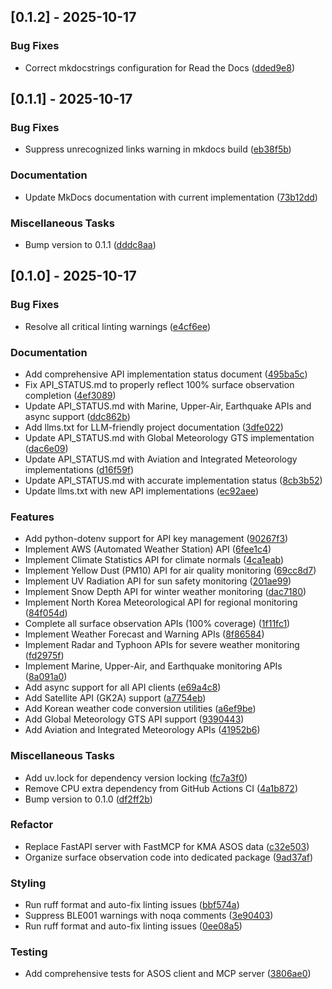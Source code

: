 ## [0.1.2] - 2025-10-17

### Bug Fixes

- Correct mkdocstrings configuration for Read the Docs ([dded9e8](https://github.com/appleparan/kma-mcp/commit/dded9e8a01fb472e543ca8403edee6546718961e))

## [0.1.1] - 2025-10-17

### Bug Fixes

- Suppress unrecognized links warning in mkdocs build ([eb38f5b](https://github.com/appleparan/kma-mcp/commit/eb38f5b848f088c8afb397a55a553c0f87c50063))

### Documentation

- Update MkDocs documentation with current implementation ([73b12dd](https://github.com/appleparan/kma-mcp/commit/73b12ddebd72bd6a541535bdc9b525ce87350469))

### Miscellaneous Tasks

- Bump version to 0.1.1 ([dddc8aa](https://github.com/appleparan/kma-mcp/commit/dddc8aabe745eac22fc3025e5e89be8c3db08463))

## [0.1.0] - 2025-10-17

### Bug Fixes

- Resolve all critical linting warnings ([e4cf6ee](https://github.com/appleparan/kma-mcp/commit/e4cf6ee4395d07302469764fc9b34cf37ff5189c))

### Documentation

- Add comprehensive API implementation status document ([495ba5c](https://github.com/appleparan/kma-mcp/commit/495ba5c09077b9e6d2bb70b891c0f11621a9ba66))
- Fix API_STATUS.md to properly reflect 100% surface observation completion ([4ef3089](https://github.com/appleparan/kma-mcp/commit/4ef3089f23657cd3ebc759259a2674bb66f32a91))
- Update API_STATUS.md with Marine, Upper-Air, Earthquake APIs and async support ([ddc862b](https://github.com/appleparan/kma-mcp/commit/ddc862bce364d446743254352a6098d9892323ff))
- Add llms.txt for LLM-friendly project documentation ([3dfe022](https://github.com/appleparan/kma-mcp/commit/3dfe0226af3a346eb03df9f970aeb4316a0aae5f))
- Update API_STATUS.md with Global Meteorology GTS implementation ([dac6e09](https://github.com/appleparan/kma-mcp/commit/dac6e09f15afe850b0ede8caa6f90112ed0fc9c3))
- Update API_STATUS.md with Aviation and Integrated Meteorology implementations ([d16f59f](https://github.com/appleparan/kma-mcp/commit/d16f59f9ec479fa2fe4be11c1dee6c5b6244c777))
- Update API_STATUS.md with accurate implementation status ([8cb3b52](https://github.com/appleparan/kma-mcp/commit/8cb3b52d21a7cec0021a43183c252ea723cd0ceb))
- Update llms.txt with new API implementations ([ec92aee](https://github.com/appleparan/kma-mcp/commit/ec92aee784f583801e5ee4b2a4ddb4cfb894dc6c))

### Features

- Add python-dotenv support for API key management ([90267f3](https://github.com/appleparan/kma-mcp/commit/90267f312d00b87867b35471c9254b113db59d77))
- Implement AWS (Automated Weather Station) API ([6fee1c4](https://github.com/appleparan/kma-mcp/commit/6fee1c4d6da948cdfa6dfd7c306c9dfb4030da2a))
- Implement Climate Statistics API for climate normals ([4ca1eab](https://github.com/appleparan/kma-mcp/commit/4ca1eab5e21052748a595e359944e481ec051c7d))
- Implement Yellow Dust (PM10) API for air quality monitoring ([69cc8d7](https://github.com/appleparan/kma-mcp/commit/69cc8d7574a37255f6eea249fa001926d2bdae37))
- Implement UV Radiation API for sun safety monitoring ([201ae99](https://github.com/appleparan/kma-mcp/commit/201ae99a042d1676babff3ed36687b1bea97888a))
- Implement Snow Depth API for winter weather monitoring ([dac7180](https://github.com/appleparan/kma-mcp/commit/dac718002ae6ab2349589156520894ff03130821))
- Implement North Korea Meteorological API for regional monitoring ([84f054d](https://github.com/appleparan/kma-mcp/commit/84f054d1b5b06f0089f55d24db54bdbe1f3c8db2))
- Complete all surface observation APIs (100% coverage) ([1f11fc1](https://github.com/appleparan/kma-mcp/commit/1f11fc1bcfe0ca684007002ae558a22808b8ba04))
- Implement Weather Forecast and Warning APIs ([8f86584](https://github.com/appleparan/kma-mcp/commit/8f86584f2993049b9157082409cf0d681adfdc7c))
- Implement Radar and Typhoon APIs for severe weather monitoring ([fd2975f](https://github.com/appleparan/kma-mcp/commit/fd2975f7df231e2cefdc7eec36d78f017e13150c))
- Implement Marine, Upper-Air, and Earthquake monitoring APIs ([8a091a0](https://github.com/appleparan/kma-mcp/commit/8a091a06253d52cfe38f4e866a78698a83153495))
- Add async support for all API clients ([e69a4c8](https://github.com/appleparan/kma-mcp/commit/e69a4c8079c0817246e5024fb219f7eef54c86f8))
- Add Satellite API (GK2A) support ([a7754eb](https://github.com/appleparan/kma-mcp/commit/a7754ebb4b6aab110935980a0c84827560736b52))
- Add Korean weather code conversion utilities ([a6ef9be](https://github.com/appleparan/kma-mcp/commit/a6ef9be8ed1e5147a6e6b5ebaab2024dfca7ece2))
- Add Global Meteorology GTS API support ([9390443](https://github.com/appleparan/kma-mcp/commit/93904438d28ddf9f9e5ccda4d85fae9fd9d4b14b))
- Add Aviation and Integrated Meteorology APIs ([41952b6](https://github.com/appleparan/kma-mcp/commit/41952b68bff4bdae25d0c605767fef771b6f577b))

### Miscellaneous Tasks

- Add uv.lock for dependency version locking ([fc7a3f0](https://github.com/appleparan/kma-mcp/commit/fc7a3f0d01e2990d0debc07f7d62620835a30df0))
- Remove CPU extra dependency from GitHub Actions CI ([4a1b872](https://github.com/appleparan/kma-mcp/commit/4a1b872b1fef6c8664c04cc510543bd521498aaa))
- Bump version to 0.1.0 ([df2ff2b](https://github.com/appleparan/kma-mcp/commit/df2ff2b64b4329139f3fdb96bda8ea046ba16f44))

### Refactor

- Replace FastAPI server with FastMCP for KMA ASOS data ([c32e503](https://github.com/appleparan/kma-mcp/commit/c32e50357f3cfa829b74e3a489cc01e2c0d077dc))
- Organize surface observation code into dedicated package ([9ad37af](https://github.com/appleparan/kma-mcp/commit/9ad37af7e4bf3da31bc083c6ab97e3936847b126))

### Styling

- Run ruff format and auto-fix linting issues ([bbf574a](https://github.com/appleparan/kma-mcp/commit/bbf574a6e8df72e52f2a21e4b9eeab94d89662c8))
- Suppress BLE001 warnings with noqa comments ([3e90403](https://github.com/appleparan/kma-mcp/commit/3e9040353dbf8694023cf8b62484b36f1f704e95))
- Run ruff format and auto-fix linting issues ([0ee08a5](https://github.com/appleparan/kma-mcp/commit/0ee08a5188aa6f8489774803ae5dfbac799a9569))

### Testing

- Add comprehensive tests for ASOS client and MCP server ([3806ae0](https://github.com/appleparan/kma-mcp/commit/3806ae06125ff9d1e3360406560993218fa01196))

<!-- generated by git-cliff -->
